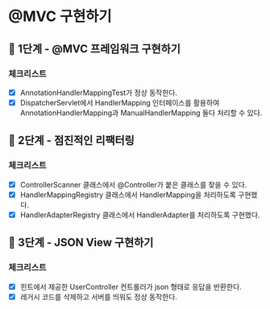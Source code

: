 # @MVC 구현하기

## 🚀 1단계 - @MVC 프레임워크 구현하기

### 체크리스트

- [x] AnnotationHandlerMappingTest가 정상 동작한다.
- [x] DispatcherServlet에서 HandlerMapping 인터페이스를 활용하여 AnnotationHandlerMapping과 ManualHandlerMapping 둘다 처리할 수 있다.

## 🚀 2단계 - 점진적인 리팩터링

### 체크리스트

- [x] ControllerScanner 클래스에서 @Controller가 붙은 클래스를 찾을 수 있다.
- [x] HandlerMappingRegistry 클래스에서 HandlerMapping을 처리하도록 구현했다.
- [x] HandlerAdapterRegistry 클래스에서 HandlerAdapter를 처리하도록 구현했다.

## 🚀 3단계 - JSON View 구현하기

### 체크리스트

- [x] 힌트에서 제공한 UserController 컨트롤러가 json 형태로 응답을 반환한다.
- [x] 레거시 코드를 삭제하고 서버를 띄워도 정상 동작한다.
